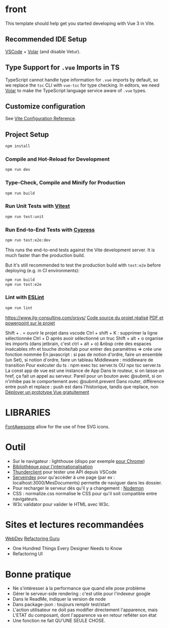 # front

This template should help get you started developing with Vue 3 in Vite.

## Recommended IDE Setup

[VSCode](https://code.visualstudio.com/) + [Volar](https://marketplace.visualstudio.com/items?itemName=Vue.volar) (and disable Vetur).

## Type Support for `.vue` Imports in TS

TypeScript cannot handle type information for `.vue` imports by default, so we replace the `tsc` CLI with `vue-tsc` for type checking. In editors, we need [Volar](https://marketplace.visualstudio.com/items?itemName=Vue.volar) to make the TypeScript language service aware of `.vue` types.

## Customize configuration

See [Vite Configuration Reference](https://vitejs.dev/config/).

## Project Setup

```sh
npm install
```

### Compile and Hot-Reload for Development

```sh
npm run dev
```

### Type-Check, Compile and Minify for Production

```sh
npm run build
```

### Run Unit Tests with [Vitest](https://vitest.dev/)

```sh
npm run test:unit
```

### Run End-to-End Tests with [Cypress](https://www.cypress.io/)

```sh
npm run test:e2e:dev
```

This runs the end-to-end tests against the Vite development server.
It is much faster than the production build.

But it's still recommended to test the production build with `test:e2e` before deploying (e.g. in CI environments):

```sh
npm run build
npm run test:e2e
```

### Lint with [ESLint](https://eslint.org/)

```sh
npm run lint
```

https://www.jlg-consulting.com/orsys/
[Code source du projet réalisé](https://github.com/jlg-formation/vjspa1-mars-2024/tree/master)
[PDF et powerpoint sur le projet](https://www.jlg-consulting.com/orsys/VJS/)

Shift + . = ouvrir le projet dans vscode
Ctrl + shift + K : supprimer la ligne sélectionnée
Ctrl + D après avoir sélectionné un truc
Shift + alt + o organise les imports (dans jetbrain, c'est ctrl + alt + o)
&nbsp crée des espaces insécables
nfn et touche droite/tab pour entrer des paramètres => crée une fonction nommée
En javascript : si pas de notion d'ordre, faire un ensemble (un Set), si notion d'ordre, faire un tableau
Middleware : middleware de transition
Pour exécuter du ts : npm exec tsc server.ts OU npx tsc server.ts
La const app de vue est une instance de App
Dans le routeur, si on laisse un href, ça fait un appel au serveur. Pareil pour un bouton avec @submit, si on n'inhibe pas le comportement avec @submit.prevent
Dans router, différence entre push et replace : push est dans l'historique, tandis que replace, non
[Déployer un prototype Vue gratuitement](https://blog.logrocket.com/top-services-deploy-vue-app-free/)

# LIBRARIES

[FontAwesome](https://docs.fontawesome.com/web/use-with/vue) allow for the use of free SVG icons.

# Outil

- Sur le navigateur : lighthouse (dispo par exemple [pour Chrome](https://chromewebstore.google.com/detail/lighthouse/blipmdconlkpinefehnmjammfjpmpbjk))
- [Bibliothèque pour l'internationalisation](https://www.i18next.com/)
- [Thunderclient](https://www.thunderclient.com/) pour tester une API depuis VSCode
- [Serveindex](https://www.npmjs.com/package/serve-index) pour qu'accéder à une page (par ex : localhost:3000/MesDocuments) permette de naviguer dans les dossier.
- Pour recharger le serveur dès qu'il y a changement : [Nodemon](https://www.npmjs.com/package/nodemon)
- CSS : normalize.css normalise le CSS pour qu'il soit compatible entre navigateurs.
- W3c validator pour valider le HTML avec W3c.

# Sites et lectures recommandées

[WebDev](https://web.dev/?hl=fr)
[Refactoring Guru](https://refactoring.guru/fr)

- One Hundred Things Every Designer Needs to Know
- Refactoring UI

# Bonne pratique

- Ne s'intéresser à la performance que quand elle pose problème
- Gérer le serveur-side rendering : c'est utile pour l'indexeur google
- Dans le ReadMe, indiquer la version de node
- Dans package-json : toujours remplir test/start
- L'action utilisateur ne doit pas modifier directement l'apparence, mais L'ETAT du composant, dont l'apparence va en retour refléter son état
- Une fonction ne fait QU'UNE SEULE CHOSE.
